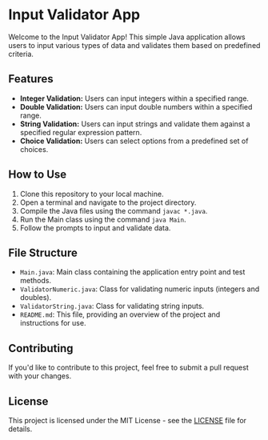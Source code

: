 # Input Validator App

Welcome to the Input Validator App! This simple Java application allows users to input various types of data and validates them based on predefined criteria.

## Features

- **Integer Validation:** Users can input integers within a specified range.
- **Double Validation:** Users can input double numbers within a specified range.
- **String Validation:** Users can input strings and validate them against a specified regular expression pattern.
- **Choice Validation:** Users can select options from a predefined set of choices.

## How to Use

1. Clone this repository to your local machine.
2. Open a terminal and navigate to the project directory.
3. Compile the Java files using the command `javac *.java`.
4. Run the Main class using the command `java Main`.
5. Follow the prompts to input and validate data.

## File Structure

- `Main.java`: Main class containing the application entry point and test methods.
- `ValidatorNumeric.java`: Class for validating numeric inputs (integers and doubles).
- `ValidatorString.java`: Class for validating string inputs.
- `README.md`: This file, providing an overview of the project and instructions for use.

## Contributing

If you'd like to contribute to this project, feel free to submit a pull request with your changes.

## License

This project is licensed under the MIT License - see the [LICENSE](LICENSE) file for details.
